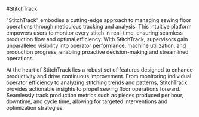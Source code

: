 #StitchTrack

"StitchTrack" embodies a cutting-edge approach to managing sewing floor operations through meticulous tracking and analysis. This intuitive platform empowers users to monitor every stitch in real-time, ensuring seamless production flow and optimal efficiency. With StitchTrack, supervisors gain unparalleled visibility into operator performance, machine utilization, and production progress, enabling proactive decision-making and streamlined operations.

At the heart of StitchTrack lies a robust set of features designed to enhance productivity and drive continuous improvement. From monitoring individual operator efficiency to analyzing stitching trends and patterns, StitchTrack provides actionable insights to propel sewing floor operations forward. Seamlessly track production metrics such as pieces produced per hour, downtime, and cycle time, allowing for targeted interventions and optimization strategies.
